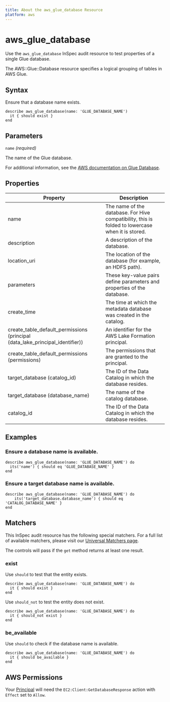 ```yaml
---
title: About the aws_glue_database Resource
platform: aws
---
```


# aws\_glue\_database

Use the `aws_glue_database` InSpec audit resource to test properties of a single Glue database.

The AWS::Glue::Database resource specifies a logical grouping of tables in AWS Glue.

## Syntax

Ensure that a database name exists.

    describe aws_glue_database(name: 'GLUE_DATABASE_NAME')
      it { should exist }
    end

## Parameters

`name` _(required)_

The name of the Glue database.

For additional information, see the [AWS documentation on Glue Database](https://docs.aws.amazon.com/AWSCloudFormation/latest/UserGuide/aws-resource-glue-database.html).

## Properties

| Property | Description|
| --- | --- |
| name | The name of the database. For Hive compatibility, this is folded to lowercase when it is stored. |
| description | A description of the database. |
| location_uri | The location of the database (for example, an HDFS path). |
| parameters | These key-value pairs define parameters and properties of the database. |
| create_time | The time at which the metadata database was created in the catalog. |
| create_table_default_permissions (principal (data_lake_principal_identifier)) | An identifier for the AWS Lake Formation principal. |
| create_table_default_permissions (permissions) | The permissions that are granted to the principal. |
| target_database (catalog_id) | The ID of the Data Catalog in which the database resides. |
| target_database (database_name) | The name of the catalog database. |
| catalog_id | The ID of the Data Catalog in which the database resides. |

## Examples

### Ensure a database name is available.

    describe aws_glue_database(name: 'GLUE_DATABASE_NAME') do
      its('name') { should eq 'GLUE_DATABASE_NAME' }
    end

### Ensure a target database name is available.

    describe aws_glue_database(name: 'GLUE_DATABASE_NAME') do
        its('target_database.database_name') { should eq 'CATALOG_DATABASE_NAME' }
    end

## Matchers

This InSpec audit resource has the following special matchers. For a full list of available matchers, please visit our [Universal Matchers page](https://www.inspec.io/docs/reference/matchers/).

The controls will pass if the `get` method returns at least one result.

### exist

Use `should` to test that the entity exists.

    describe aws_glue_database(name: 'GLUE_DATABASE_NAME') do
      it { should exist }
    end

Use `should_not` to test the entity does not exist.

    describe aws_glue_database(name: 'GLUE_DATABASE_NAME') do
      it { should_not exist }
    end

### be_available

Use `should` to check if the database name is available.

    describe aws_glue_database(name: 'GLUE_DATABASE_NAME') do
      it { should be_available }
    end

## AWS Permissions

Your [Principal](https://docs.aws.amazon.com/IAM/latest/UserGuide/intro-structure.html#intro-structure-principal) will need the `EC2:Client:GetDatabaseResponse` action with `Effect` set to `Allow`.